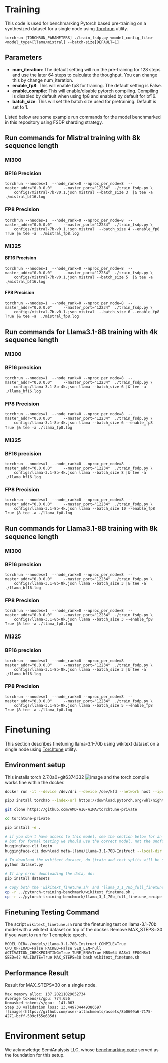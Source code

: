 # Training
This code is used for benchmarking Pytorch based pre-training on a synthesized dataset for a single node using [Torchrun](https://pytorch.org/docs/stable/elastic/run.html) utility.

```
torchrun [TORCHRUN_PARAMETERS] ./train_fsdp.py <model_config_file> <model_type>[llama/mistral] --batch-size[DEFAULT=1]
```

## Parameters
* **num_iteration**:
The default setting will run the pre-training for 128 steps and use the later 64 steps to calculate the thoughput. You can change this by change num_iteration.
* **enable_fp8**:
This will enable fp8 for training. The default setting is False.
* **enable_compile**:
This will enable/disable pytorch compiling. Compiling is disabled by default when using fp8 and enabled by default for bf16.
* **batch_size**:
This will set the batch size used for pretraining. Default is set to 1. 

Listed below are some example run commands for the model benchmarked in this repository using FSDP sharding strategy.

## Run commands for Mistral training with 8k sequence length
### MI300
### BF16 Precision
```
torchrun --nnodes=1  --node_rank=0 --nproc_per_node=8  --master_addr="0.0.0.0"     --master_port="12234"  ./train_fsdp.py \
    configs/mistral-7b-v0.1.json mistral --batch_size 3  |& tee -a ./mistral_bf16.log
```
### FP8 Precision
```
torchrun --nnodes=1  --node_rank=0 --nproc_per_node=8  --master_addr="0.0.0.0"     --master_port="12234"  ./train_fsdp.py \
    configs/mistral-7b-v0.1.json mistral  --batch_size 4 --enable_fp8 True |& tee -a  ./mistral_fp8.log
```
### MI325
#### BF16 Precision
```
torchrun --nnodes=1  --node_rank=0 --nproc_per_node=8  --master_addr="0.0.0.0"     --master_port="12234"  ./train_fsdp.py \
    configs/mistral-7b-v0.1.json mistral --batch_size 5  |& tee -a ./mistral_bf16.log
```
#### FP8 Precision
```
torchrun --nnodes=1  --node_rank=0 --nproc_per_node=8  --master_addr="0.0.0.0"     --master_port="12234"  ./train_fsdp.py \
    configs/mistral-7b-v0.1.json mistral  --batch_size 6 --enable_fp8 True |& tee -a  ./mistral_fp8.log
```
## Run commands for Llama3.1-8B training with 4k sequence length
### MI300
### BF16 precision
```
torchrun --nnodes=1  --node_rank=0 --nproc_per_node=8  --master_addr="0.0.0.0"     --master_port="12234"  ./train_fsdp.py \
    configs/llama-3.1-8b-4k.json llama --batch_size 6 |& tee -a ./llama_bf16.log
```
### FP8 Precision
```
torchrun --nnodes=1  --node_rank=0 --nproc_per_node=8  --master_addr="0.0.0.0"     --master_port="12234"  ./train_fsdp.py \
    configs/llama-3.1-8b-4k.json llama --batch_size 6 --enable_fp8 True |& tee -a ./llama_fp8.log
```
### MI325
### BF16 precision
```
torchrun --nnodes=1  --node_rank=0 --nproc_per_node=8  --master_addr="0.0.0.0"     --master_port="12234"  ./train_fsdp.py \
    configs/llama-3.1-8b-4k.json llama --batch_size 8 |& tee -a ./llama_bf16.log
```
### FP8 Precision
```
torchrun --nnodes=1  --node_rank=0 --nproc_per_node=8  --master_addr="0.0.0.0"     --master_port="12234"  ./train_fsdp.py \
    configs/llama-3.1-8b-4k.json llama --batch_size 10 --enable_fp8 True |& tee -a ./llama_fp8.log
```
## Run commands for Llama3.1-8B training with 8k sequence length
### MI300
### BF16 precision
```
torchrun --nnodes=1  --node_rank=0 --nproc_per_node=8  --master_addr="0.0.0.0"     --master_port="12234"  ./train_fsdp.py \
    configs/llama-3.1-8b-8k.json llama --batch_size 3 |& tee -a ./llama_bf16.log
```
### FP8 Precision
```
torchrun --nnodes=1  --node_rank=0 --nproc_per_node=8  --master_addr="0.0.0.0"     --master_port="12234"  ./train_fsdp.py \
    configs/llama-3.1-8b-8k.json llama --batch_size 3 --enable_fp8 True |& tee -a ./llama_fp8.log
```
### MI325
### BF16 precision
```
torchrun --nnodes=1  --node_rank=0 --nproc_per_node=8  --master_addr="0.0.0.0"     --master_port="12234"  ./train_fsdp.py \
    configs/llama-3.1-8b-8k.json llama --batch_size 3 |& tee -a ./llama_bf16.log
```
### FP8 Precision
```
torchrun --nnodes=1  --node_rank=0 --nproc_per_node=8  --master_addr="0.0.0.0"     --master_port="12234"  ./train_fsdp.py \
    configs/llama-3.1-8b-8k.json llama --batch_size 5 --enable_fp8 True |& tee -a ./llama_fp8.log
```
# Finetuning
This section describes finetuning llama-3.1-70b using wikitext dataset on a single node using [Torchtune](https://github.com/AMD-AIG-AIMA/torchtune-private) utility.

## Environment setup

This installs torch 2.7.0a0+git6374332 ![image](https://github.com/user-attachments/assets/016774a8-7dec-4197-836d-b5d0e73f3bc9) and the torch.compile works fine within the docker.

```bash
docker run -it --device /dev/dri --device /dev/kfd --network host --ipc host --group-add video --cap-add SYS_PTRACE --security-opt seccomp=unconfined --privileged    -v  $HOME/.ssh:/root/.ssh  -v /home/amd:/home/amd --shm-size 128G --name YOUR_NAME_HERE rocm/pytorch-training-private:20250207![image](https://github.com/user-attachments/assets/5b2391fd-6e59-4b49-81ba-5a7cd7a1ca11)

pip3 install torchao --index-url https://download.pytorch.org/whl/nightly/rocm6.3

git clone https://github.com/AMD-AIG-AIMA/torchtune-private

cd torchtune-private

pip install -e .

# if you don't have access to this model, see the section below for an alternative source.
# but for formal testing we should use the correct model, not the unofficial mirror.
huggingface-cli login
huggingface-cli download meta-llama/Llama-3.1-70B-Instruct --local-dir ./models/Llama-3.1-70B-Instruct --exclude 'original/*.pth'

# To download the wikitext dataset, do (train and test splits will be saved):
python dataset.py

# If any error downloading the data, do:
pip install datasets

# Copy both the 'wikitext_finetune.sh' and 'llama_3_1_70b_full_finetune_recipe.yaml' into the torchtune-private directory
cp -r ../pytorch-training-benchmark/wikitext_finetune.sh .
cp -r ../pytorch-training-benchmark/llama_3_1_70b_full_finetune_recipe.yaml .
```

## Finetuning Testing Command
The script `wikitext_finetune.sh` runs the finetuning test on llama-3.1-70b model with a wikitext dataset on top of the docker. Remove MAX_STEPS=30 if you want to run for 1 complete epoch.
```
MODEL_DIR=./models/Llama-3.1-70B-Instruct COMPILE=True CPU_OFFLOAD=False PACKED=False SEQ_LEN=null ACTIVATION_CHECKPOINTING=True TUNE_ENV=True MBS=64 GAS=1 EPOCHS=1 SEED=42 VALIDATE=True MAX_STEPS=30 bash wikitext_finetune.sh
```

## Performance Result
Result for MAX_STEPS=30 on a single node.
```
Max memory alloc: 137.20211029052734
Average tokens/s/gpu: 774.656
Unmasked tokens/s/gpu:  141.063
Step 30 validation loss: 13.449734449386597
![image](https://github.com/user-attachments/assets/8b0609a6-7175-4271-bcff-509cf55e685d)

```

# Environment setup
We acknowledge SemiAnalysis LLC, whose [benchmarking code](https://hub.docker.com/r/semianalysiswork/single-amd-vip-nov-25) served as the foundation for this setup.
